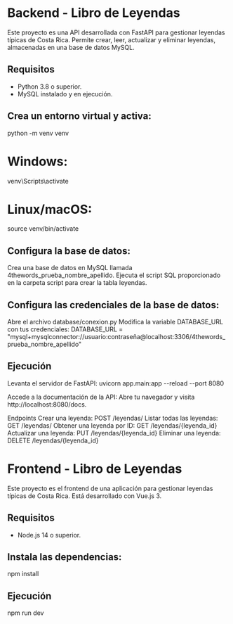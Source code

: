 # Backend - Libro de Leyendas
Este proyecto es una API desarrollada con FastAPI para gestionar leyendas típicas de Costa Rica. 
Permite crear, leer, actualizar y eliminar leyendas, almacenadas en una base de datos MySQL.

## Requisitos
- Python 3.8 o superior.
- MySQL instalado y en ejecución.

## Crea un entorno virtual y activa:
python -m venv venv
# Windows:
venv\Scripts\activate
# Linux/macOS:
source venv/bin/activate

## Configura la base de datos:
Crea una base de datos en MySQL llamada 4thewords_prueba_nombre_apellido.
Ejecuta el script SQL proporcionado en la carpeta script para crear la tabla leyendas.

## Configura las credenciales de la base de datos:

Abre el archivo database/conexion.py
Modifica la variable DATABASE_URL con tus credenciales:
DATABASE_URL = "mysql+mysqlconnector://usuario:contraseña@localhost:3306/4thewords_prueba_nombre_apellido"

## Ejecución
Levanta el servidor de FastAPI:
uvicorn app.main:app --reload --port 8080

Accede a la documentación de la API:
Abre tu navegador y visita http://localhost:8080/docs.

Endpoints
Crear una leyenda: POST /leyendas/
Listar todas las leyendas: GET /leyendas/
Obtener una leyenda por ID: GET /leyendas/{leyenda_id}
Actualizar una leyenda: PUT /leyendas/{leyenda_id}
Eliminar una leyenda: DELETE /leyendas/{leyenda_id}

# Frontend - Libro de Leyendas
Este proyecto es el frontend de una aplicación para gestionar leyendas típicas de Costa Rica. Está desarrollado con Vue.js 3.

## Requisitos

- Node.js 14 o superior.

## Instala las dependencias:
npm install

## Ejecución
npm run dev






